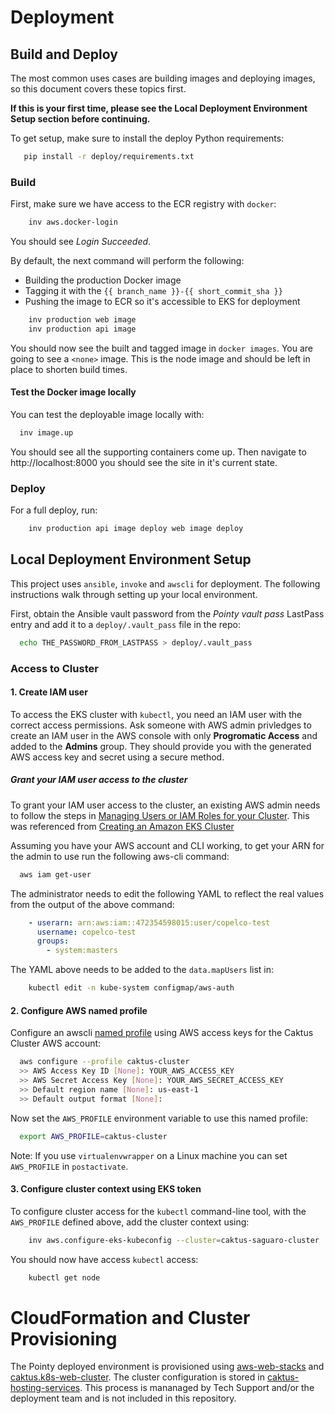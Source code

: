 # Deployment


## Build and Deploy

The most common uses cases are building images and deploying images, so
this document covers these topics first.

**If this is your first time, please see the Local Deployment Environment Setup
section before continuing.**

To get setup, make sure to install the deploy Python requirements:

```sh
   pip install -r deploy/requirements.txt
```


### Build

First, make sure we have access to the ECR registry with ``docker``:

```sh
    inv aws.docker-login
```

You should see *Login Succeeded*.

By default, the next command will perform the following:
* Building the production Docker image
* Tagging it with the ``{{ branch_name }}-{{ short_commit_sha }}``
* Pushing the image to ECR so it's accessible to EKS for deployment


```sh
    inv production web image
    inv production api image
```

You should now see the built and tagged image in ``docker images``.  You are going to see
a ``<none>`` image. This is the node image and should be left in place to shorten build times.


#### Test the Docker image locally

You can test the deployable image locally with:

```sh
  inv image.up
```

You should see all the supporting containers come up. Then navigate to
http://localhost:8000 you should see the site in it's current state.


### Deploy

For a full deploy, run:

```sh
    inv production api image deploy web image deploy
```


## Local Deployment Environment Setup

This project uses ``ansible``, ``invoke`` and ``awscli`` for deployment. The
following instructions walk through setting up your local environment.

First, obtain the Ansible vault password from the *Pointy vault pass*
LastPass entry and add it to a ``deploy/.vault_pass`` file in the repo:

```sh
  echo THE_PASSWORD_FROM_LASTPASS > deploy/.vault_pass
```


### Access to Cluster


#### 1. Create IAM user

To access the EKS cluster with ``kubectl``, you need an IAM user with the
correct access permissions. Ask someone with AWS admin privledges to create an
IAM user in the AWS console with only **Progromatic Access** and added to the
**Admins** group. They should provide you with the generated AWS access key and
secret using a secure method.


##### Grant your IAM user access to the cluster

To grant your IAM user access to the cluster, an existing AWS admin needs to
follow the steps in
[Managing Users or IAM Roles for your Cluster](https://docs.aws.amazon.com/eks/latest/userguide/add-user-role.html).
This was referenced from
[Creating an Amazon EKS Cluster](https://docs.aws.amazon.com/eks/latest/userguide/create-cluster.html)

Assuming you have your AWS account and CLI working, to get your ARN for the admin to use run the following aws-cli command:

```sh
  aws iam get-user
```

The administrator needs to edit the following YAML to reflect the real values from the output of the above command:

```yaml
    - userarn: arn:aws:iam::472354598015:user/copelco-test
      username: copelco-test
      groups:
        - system:masters
```

The YAML above needs to be added to the ``data.mapUsers`` list in:

```sh
    kubectl edit -n kube-system configmap/aws-auth
```


#### 2. Configure AWS named profile

Configure an awscli
[named profile](http://docs.aws.amazon.com/cli/latest/userguide/cli-multiple-profiles.html)
using AWS access keys for the Caktus Cluster AWS account:

```sh
  aws configure --profile caktus-cluster
  >> AWS Access Key ID [None]: YOUR_AWS_ACCESS_KEY
  >> AWS Secret Access Key [None]: YOUR_AWS_SECRET_ACCESS_KEY
  >> Default region name [None]: us-east-1
  >> Default output format [None]:
```

Now set the ``AWS_PROFILE`` environment variable to use this named profile:

```sh
  export AWS_PROFILE=caktus-cluster
```

Note: If you use ``virtualenvwrapper`` on a Linux machine you can set
``AWS_PROFILE`` in ``postactivate``.


#### 3. Configure cluster context using EKS token

To configure cluster access for the ``kubectl`` command-line tool, with the
``AWS_PROFILE`` defined above, add the cluster context using:

```sh
    inv aws.configure-eks-kubeconfig --cluster=caktus-saguaro-cluster
```

You should now have access ``kubectl`` access:

```sh
    kubectl get node
```


# CloudFormation and Cluster Provisioning

The Pointy deployed environment is provisioned using
[aws-web-stacks](https://github.com/caktus/aws-web-stacks) and
[caktus.k8s-web-cluster](https://github.com/caktus/ansible-role-k8s-web-cluster).
The cluster configuration is stored in
[caktus-hosting-services](https://github.com/caktus/caktus-hosting-services).
This process is mananaged by Tech Support and/or the deployment team and is not
included in this repository.
